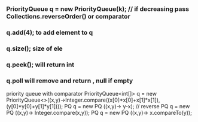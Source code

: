 ### PriorityQueue<Integer> q = new PriorityQueue(k); // if decreasing pass Collections.reverseOrder() or comparator
  
  ### q.add(4); to add element to q
  
  ### q.size(); size of ele
  
  ###  q.peek(); will return int
  
  ### q.poll will remove and return , null if empty
  
  priority queue with comparator 
  PriorityQueue<int[]> q = new PriorityQueue<>((x,y)->Integer.compare((x[0]*x[0]+x[1]*x[1]),(y[0]*y[0]+y[1]*y[1])));
  PQ<type> q = new PQ <Nothing is here but it is compulsory for priority queue> ((x,y)-> y-x); // reverse
  PQ<type> q = new PQ <compulsory> ((x,y)-> Integer.compare(x,y));
  PQ<type> q = new PQ <compulsory> ((x,y)-> x.compareTo(y));
  
